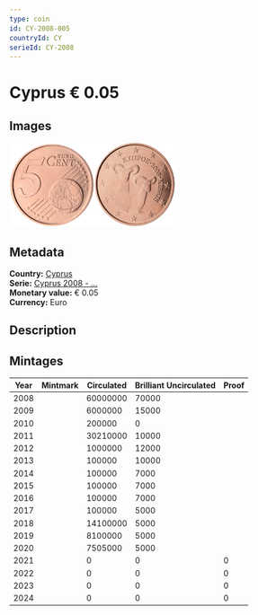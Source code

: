 ```yaml
---
type: coin
id: CY-2008-005
countryId: CY
serieId: CY-2008
---
```


# Cyprus € 0.05

## Images

<img src="../../../Images/common-2007-005.webp" height="150" alt="Front image"><img src="Images/cyprus-2008-005.webp" height="150" alt="Back image">

## Metadata

**Country:** [Cyprus](../index.md)\
**Serie:** [Cyprus 2008 - ...](index.md)\
**Monetary value:** € 0.05\
**Currency:** Euro

## Description

## Mintages

| Year | Mintmark | Circulated | Brilliant Uncirculated | Proof |
| ---- | -------- | ---------- | ---------------------- | ----- |
| 2008 |          | 60000000   | 70000                  |       |
| 2009 |          | 6000000    | 15000                  |       |
| 2010 |          | 200000     | 0                      |       |
| 2011 |          | 30210000   | 10000                  |       |
| 2012 |          | 1000000    | 12000                  |       |
| 2013 |          | 100000     | 10000                  |       |
| 2014 |          | 100000     | 7000                   |       |
| 2015 |          | 100000     | 7000                   |       |
| 2016 |          | 100000     | 7000                   |       |
| 2017 |          | 100000     | 5000                   |       |
| 2018 |          | 14100000   | 5000                   |       |
| 2019 |          | 8100000    | 5000                   |       |
| 2020 |          | 7505000    | 5000                   |       |
| 2021 |          | 0          | 0                      | 0     |
| 2022 |          | 0          | 0                      | 0     |
| 2023 |          | 0          | 0                      | 0     |
| 2024 |          | 0          | 0                      | 0     |
